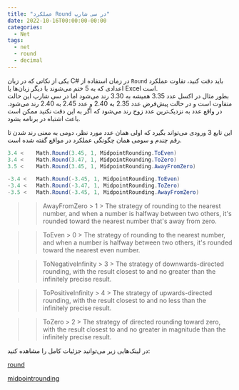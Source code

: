 ```yaml
---
title: "عملکرد Round در سی شارپ"
date: 2022-10-16T00:00:00-00:00
categories:
  - Net
tags:
  - net
  - round
  - decimal
---
```


یکی از نکاتی که در زبان C# در زمان استفاده از `Round` باید دقت کنید، تفاوت عملکرد اعدادی که به 5 ختم می‌شوند با دیگر زبان‌ها یا Excel است.  
بطور مثال در اکسل عدد 3.35 همیشه به 3.30 رند می‌شود اما در سی شارپ این حالت متفاوت است و در حالت پیش‌فرض عدد 2.35 به 2.40 و عدد 2.45 به 2.40 رند می‌شود. در واقع عدد به نزدیک‌ترین عدد زوج رند می‌شود که اگر به این دقت نکنید ممکن است باعث اشتباه در برنامه بشود.  

این تابع 3 ورودی می‌تواند بگیرد که اولی همان عدد مورد نظر، دومی به معنی رند شدن تا رقم چندم و سومی همان چگونگی عملکرد در مواقع گفته شده است.  

```c#
3.4 <    Math.Round(3.45, 1, MidpointRounding.ToEven)
3.4 <    Math.Round(3.47, 1, MidpointRounding.ToZero)
3.5 <    Math.Round(3.45, 1, MidpointRounding.AwayFromZero)

-3.4 <   Math.Round(-3.45, 1, MidpointRounding.ToEven)
-3.4 <   Math.Round(-3.47, 1, MidpointRounding.ToZero)
-3.5 <   Math.Round(-3.45, 1, MidpointRounding.AwayFromZero)
```


>> AwayFromZero  > 	1	 >  The strategy of rounding to the nearest number, and when a number is halfway between two others, it's rounded toward the nearest number that's away from zero.

>> ToEven  > 	0	 >  The strategy of rounding to the nearest number, and when a number is halfway between two others, it's rounded toward the nearest even number.

>> ToNegativeInfinity  > 	3	 >  The strategy of downwards-directed rounding, with the result closest to and no greater than the infinitely precise result.

>> ToPositiveInfinity  > 	4	 >  The strategy of upwards-directed rounding, with the result closest to and no less than the infinitely precise result.

>> ToZero  > 	2	 >  The strategy of directed rounding toward zero, with the result closest to and no greater in magnitude than the infinitely precise result.

در لینک‌هایی زیر می‌توانید جزئیات کامل را مشاهده کنید:  

[round](https://learn.microsoft.com/en-us/dotnet/api/system.math.round?view=net-6.0)  

[midpointrounding](https://learn.microsoft.com/en-us/dotnet/api/system.midpointrounding?view=net-6.0)  